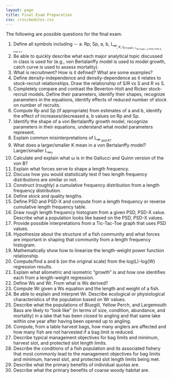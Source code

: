 ```yaml
---
layout: page
title: Final Exam Preparation
css: /css/modules.css
---
```


The following are possible questions for the final exam.

1. Define all symbols including --
  a. Rp, Sp, a, b, L<sub>&infin;<sub>, K, t<sub>0<\sub>, L<sub>0<\sub>, &omega; PSD, PSD-X, PSD-X-Y
1. Be able to quickly describe what each major analytical topic discussed in class is used for (e.g., von Bertalanffy model is used to model growth, catch curve is used to assess mortality).
1. What is recruitment? How is it defined? What are some examples?
1. Define density-independence and density-dependence as it relates to stock-recruit relationships. Draw the relationship of S/R vs S and R vs S.
1. Completely compare and contrast the Beverton-Holt and Ricker stock-recruit models. Define their parameters, identify their shapes, recognize parameters in the equations, identify effects of reduced number of stock on number of recruits.
1. Compute Rp and Sp (if appropriate) from estimates of a and b, identify the effect of increases/decreased a, b values on Rp and Sp.
1. Identify the shape of a von Bertalanffy growth model, recognize parameters in their equations, understand what model parameters represent.
1. Explain common misinterpretations of L<sub>&infin;<sub> and K?
1. What does a larger/smaller K mean in a von Bertalanffy model? Larger/smaller L<sub>&infin;<sub>?
1. Calculate and explain what &omega; is in the Gallucci and Quinn version of the von B?
1. Explain what forces serve to shape a length frequency.
1. Discuss how you would statistically test if two length frequency distributions are similar or not.
1. Construct (roughly) a cumulative frequency distribution from a length frequency distribution.
1. Define stock and quality lengths.
1. Define PSD and PSD-X and compute from a length frequency or reverse cumulative length frequency table.
1. Draw rough length frequency histogram from a given PSD, PSD-X value. Describe what a population looks like based on the PSD, PSD-X values.
1. Provide possible interpretations from a Tic-Tac-Toe graph that uses PSD values.
1. Hypothesize about the structure of a fish community and what forces are important in shaping that community from a length frequency histogram.
1. Mathematically show how to linearize the length-weight power function relationship.
1. Compute/find a and b (on the original scale) from the log(L)-log(W) regression results.
1. Explain what allometric and isometric “growth” is and how one identifies each from a length-weight regression.
1. Define Ws and Wr. From what is Ws derived?
1. Compute Wr given a Ws equation and the length and weight of a fish.
1. Be able to explain and interpret Wr. Describe ecological or physiological characteristics of the population based on Wr values.
1. Describe what the populations of Bluegill, Yellow Perch, and Largemouth Bass are likely to “look like” (in terms of size, condition, abundance, and mortality) in a lake that has been closed to angling and that same lake within one year after having been opened up to angling.
1. Compute, from a table harvest bags, how many anglers are affected and how many fish are not harvested if a bag limit is reduced.
1. Describe typical management objectives for bag limits and minimum, harvest slot, and protected slot length limits.
1. Describe the conditions of a fish population and its associated fishery that most commonly lead to the management objectives for bag limits and minimum, harvest slot, and protected slot length limits being met.
1. Describe what the primary benefits of individual quotas are.
1. Describe what the primary benefits of coarse woody habitat are.
